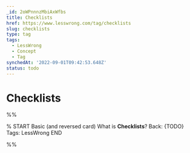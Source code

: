 ```yaml
---
_id: 2oWPnnnzMbiAxWfbs
title: Checklists
href: https://www.lesswrong.com/tag/checklists
slug: checklists
type: tag
tags:
  - LessWrong
  - Concept
  - Tag
synchedAt: '2022-09-01T09:42:53.648Z'
status: todo
---
```


# Checklists


%%

% START
Basic (and reversed card)
What is **Checklists**?
Back: {TODO}
Tags: LessWrong
END

%%
	

